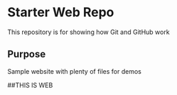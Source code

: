 # Starter Web Repo

This repository is for showing how Git and GitHub work

## Purpose

Sample website with plenty of files for demos

##THIS IS WEB
